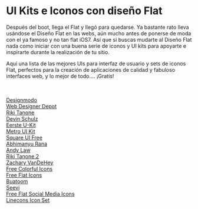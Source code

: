 <html lang="es">
<head>
	<meta charset="UTF-8">
</head>
<body>
	<h1>UI Kits e Iconos con diseño Flat</h1>
	<p>Después del boot, llega el Flat y llegó para quedarse. Ya bastante rato lleva usándose el Diseño Flat en las webs, aún mucho antes de ponerse de moda con el ya famoso y no tan flat iOS7. Así que si buscas mudarte al Diseño Flat nada como iniciar con una buena serie de iconos y UI kits para apoyarte e inspirarte durante la realización de tu sitio.</p>
	<p>Aquí una lista de las mejores UIs para interfaz de usuario y sets de iconos Flat, perfectos para la creación de aplicaciones de calidad y fabuloso interfaces web, y lo mejor de todo…. ¡Gratis!</p>
	<br/><br/>
	<a href="http://designmodo.github.io/Flat-UI/">Designmodo</a><br/>
	<a href="http://www.webdesignerdepot.com/2013/05/flat-ui-kit-free-download/">Web Designer Depot</a><br/>
	<a href="http://dribbble.com/shots/947782-Freebie-PSD-Flat-UI-Kit">Riki Tanone</a><br/>
	<a href="https://dribbble.com/shots/1083847-Flat-UI-Kit-Free-PSD">Devin Schulz</a><br/>
	<a href="http://www.designyourway.net/blog/resources/eerste-flat-user-interface-kit-that-is-free-to-download/">Eerste U-Kit</a><br/>
	<a href="http://www.tempees.com/free-download/metro-ui-kit">Metro UI Kit</a><br/>
	<a href="http://designmodo.com/square-free/">Square UI Free</a><br/>
	<a href="https://dribbble.com/shots/962197-Ui-Kit">Abhimanyu Rana</a><br/>
	<a href="https://dribbble.com/shots/1002487-Flat-UI">Andy Law</a><br/>
	<a href="http://dribbble.com/shots/968433-Freebie-PSD-Flat-UI-Kit-2-Blog">Riki Tanone 2</a><br/>
	<a href="http://dribbble.com/shots/1077506-Flat-Ui-Kit">Zachary VanDeHey</a><br/>
	<a href="http://dribbble.com/shots/1053792-Free-Colorful-Icons">Free Colorful Icons</a><br/>
	<a href="http://dribbble.com/shots/1054478-Free-Flat-Icons">Free Flat Icons</a><br/>
	<a href="https://dribbble.com/shots/1095922-Free-Flat-Icons">Buatoom</a><br/>
	<a href="http://dribbble.com/shots/1076502-Flat-Icons-Freebie">Seevi</a><br/>
	<a href="http://designmodo.com/flat-social-icons/">Free Flat Social Media Icons</a><br/>
	<a href="http://www.smashingmagazine.com/2013/02/02/freebie-user-interface-kit-icons/">Linecons Icon Set</a>
</body>
</html>


